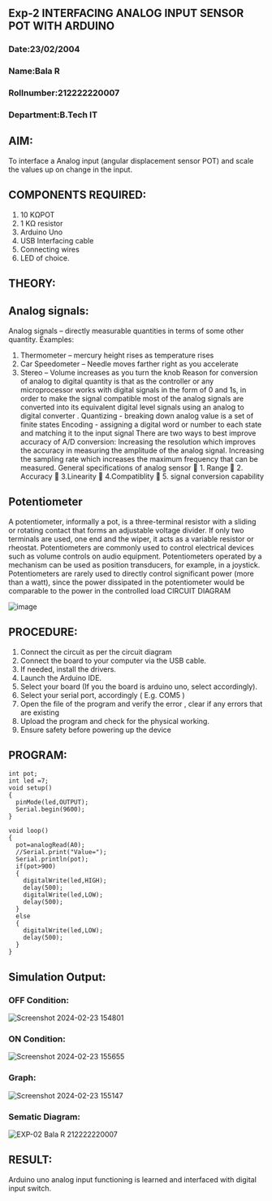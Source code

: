 ## Exp-2 INTERFACING ANALOG INPUT SENSOR POT WITH ARDUINO
### Date:23/02/2004
### Name:Bala R
### Rollnumber:212222220007
### Department:B.Tech IT
## AIM:
To interface a Analog  input (angular displacement sensor POT) and scale the values up on change in the input.

## COMPONENTS REQUIRED:
1.	10 KΩPOT
2.	1 KΩ resistor 
3.	Arduino Uno 
4.	USB Interfacing cable 
5.	Connecting wires 
6.	LED of choice.

## THEORY: 
## Analog signals:
Analog signals – directly measurable quantities in terms of some other quantity.
Examples:
1. Thermometer – mercury height rises as temperature rises
2. Car Speedometer – Needle moves farther right as you accelerate
3. Stereo – Volume increases as you turn the knob
Reason for conversion of analog to digital quantity is that as the controller or any microprocessor works with digital signals in the form of 0 and 1s, in order to make the signal compatible  most of the analog signals are converted into its equivalent digital level signals using an analog to digital converter .
Quantizing - breaking down analog value is a set of finite states
Encoding - assigning a digital word or number to each state and matching it to the input signal
 There are two ways to best improve accuracy of A/D conversion:
Increasing the resolution which improves the accuracy in measuring the amplitude of the analog signal.
Increasing the sampling rate which increases the maximum frequency that can be measured.
General specifications of analog sensor
	1. Range
	2. Accuracy
	3.Linearity
	4.Compatiblity
	5. signal conversion capability

## Potentiometer
A potentiometer, informally a pot, is a three-terminal resistor with a sliding or rotating contact that forms an adjustable voltage divider. If only two terminals are used, one end and the wiper, it acts as a variable resistor or rheostat.
Potentiometers are commonly used to control electrical devices such as volume controls on audio equipment. Potentiometers operated by a mechanism can be used as position transducers, for example, in a joystick. Potentiometers are rarely used to directly control significant power (more than a watt), since the power dissipated in the potentiometer would be comparable to the power in the controlled load
CIRCUIT DIAGRAM

![image](https://user-images.githubusercontent.com/36288975/163530788-eec3cdc3-95e8-4d2d-8349-6d0ea4c9439c.png)

## PROCEDURE:

1.	Connect the circuit as per the circuit diagram 
2.	Connect the board to your computer via the USB cable.
3.	If needed, install the drivers.
4.	Launch the Arduino IDE.
5.	Select your board (If you the board is arduino uno, select accordingly).
6.	Select your serial port, accordingly ( E.g. COM5 )
7.	Open the file of the program  and verify the error , clear if any errors that are existing 
8.	Upload the program and check for the physical working. 
9.	Ensure safety before powering up the device 

## PROGRAM: 
```
int pot;
int led =7;
void setup()
{
  pinMode(led,OUTPUT);
  Serial.begin(9600);
}

void loop()
{
  pot=analogRead(A0);
  //Serial.print("Value=");
  Serial.println(pot);
  if(pot>900)
  {
    digitalWrite(led,HIGH);
    delay(500);
    digitalWrite(led,LOW);
    delay(500);
  }
  else
  {
    digitalWrite(led,LOW);
    delay(500);
  }
}
```

## Simulation Output:
### OFF Condition:
![Screenshot 2024-02-23 154801](https://github.com/balar2004/EXPERIMENT-NO--02-INTERFACING-ANALOG-INPUT-SENSOR-POT-WITH-ARDUINO-/assets/118791778/042bd547-4e84-464f-bc9d-1a1f4ba2a5e8)

### ON Condition:
![Screenshot 2024-02-23 155655](https://github.com/balar2004/EXPERIMENT-NO--02-INTERFACING-ANALOG-INPUT-SENSOR-POT-WITH-ARDUINO-/assets/118791778/41a09414-d691-490d-8aac-4745e0b47e1d)

### Graph:
![Screenshot 2024-02-23 155147](https://github.com/balar2004/EXPERIMENT-NO--02-INTERFACING-ANALOG-INPUT-SENSOR-POT-WITH-ARDUINO-/assets/118791778/eae1e5ec-6fb7-4be6-be41-ca91833cfc0b)

### Sematic Diagram:
![EXP-02 Bala R 212222220007](https://github.com/balar2004/EXPERIMENT-NO--02-INTERFACING-ANALOG-INPUT-SENSOR-POT-WITH-ARDUINO-/assets/118791778/b3a4eacb-0e01-4153-868c-12973d61cd4a)

## RESULT:
Arduino uno analog input functioning is learned and interfaced with digital input switch.
